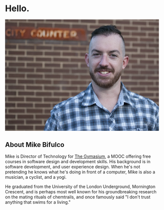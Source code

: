 # Hello.
![Mike Bifulco](./mike-bifulco-headshot-1.png)

## About Mike Bifulco
Mike is Director of Technology for [The Gymasium](http://www.thegymnasium.com), a MOOC offering free courses in software design and development skills.  His background is in software development, and user experience design.  When he's not pretending he knows what he's doing in front of a computer, Mike is also a musician, a cyclist, and a yogi.

He graduated from the University of the London Underground, Mornington Crescent, and is perhaps most well known for his groundbreaking research on the mating rituals of chemtrails, and once famously said "I don't trust anything that swims for a living."  
